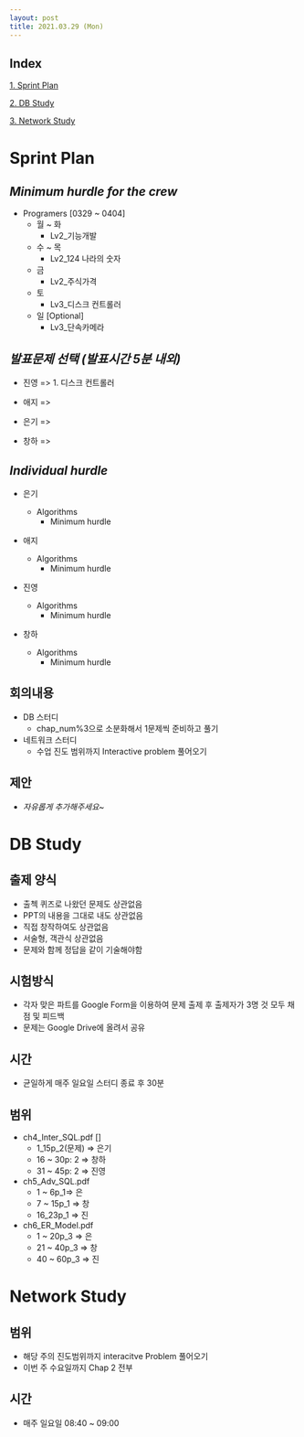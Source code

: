 ```yaml
---
layout: post
title: 2021.03.29 (Mon)
---
```


## Index

[1. Sprint Plan](#Sprint-Plan)

[2. DB Study](#DB-Study)

[3. Network Study](#Network-Study)

# Sprint Plan

## _Minimum hurdle for the crew_

- Programers [0329 ~ 0404]
  - 월 ~ 화
    - Lv2_기능개발
  - 수 ~ 목
    - Lv2_124 나라의 숫자
  - 금 
    - Lv2_주식가격
  - 토
    - Lv3_디스크 컨트롤러
  - 일 [Optional]
    - Lv3_단속카메라

## _발표문제 선택 (발표시간 5분 내외)_

- 진영 => 1. 디스크 컨트롤러

- 애지 =>

- 은기 => 

- 창하 =>

## _Individual hurdle_

- 은기

  - Algorithms
    - Minimum hurdle

- 애지

  - Algorithms
    - Minimum hurdle

- 진영

  - Algorithms
    - Minimum hurdle

- 창하
  - Algorithms
    - Minimum hurdle

## 회의내용

- DB 스터디
  - chap_num%3으로 소분화해서 1문제씩 준비하고 풀기
- 네트워크 스터디
  - 수업 진도 범위까지 Interactive problem 풀어오기

## 제안

- _자유롭게 추가해주세요~_

# DB Study

## 출제 양식

- 출첵 퀴즈로 나왔던 문제도 상관없음
- PPT의 내용을 그대로 내도 상관없음
- 직접 창작하여도 상관없음
- 서술형, 객관식 상관없음
- 문제와 함께 정답을 같이 기술해야함

## 시험방식

- 각자 맞은 파트를 Google Form을 이용하여 문제 출제 후 출제자가 3명 것 모두 채점 및 피드백
- 문제는 Google Drive에 올려서 공유

## 시간

- 균일하게 매주 일요일 스터디 종료 후 30분

## 범위

- ch4_Inter_SQL.pdf []
  - 1_15p_2(문제) => 은기
  - 16 ~ 30p: 2 => 창하
  - 31 ~ 45p: 2 =>  진영
- ch5_Adv_SQL.pdf
  - 1 ~ 6p_1=> 은
  - 7 ~ 15p_1 => 창
  - 16_23p_1 => 진
- ch6_ER_Model.pdf
  - 1 ~ 20p_3 => 은
  - 21 ~ 40p_3 => 창
  - 40 ~ 60p_3 => 진

# Network Study

## 범위

- 해당 주의 진도범위까지 interacitve Problem 풀어오기
- 이번 주 수요일까지 Chap 2 전부

## 시간

- 매주 일요일 08:40 ~ 09:00
